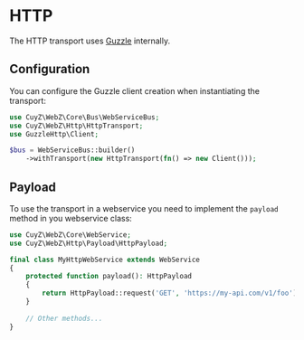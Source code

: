 # HTTP

The HTTP transport uses [Guzzle][link-guzzle] internally.

## Configuration

You can configure the Guzzle client creation when instantiating the transport:

```php
use CuyZ\WebZ\Core\Bus\WebServiceBus;
use CuyZ\WebZ\Http\HttpTransport;
use GuzzleHttp\Client;

$bus = WebServiceBus::builder()
    ->withTransport(new HttpTransport(fn() => new Client()));
```

## Payload

To use the transport in a webservice you need to implement the `payload` method
in you webservice class:

```php
use CuyZ\WebZ\Core\WebService;
use CuyZ\WebZ\Http\Payload\HttpPayload;

final class MyHttpWebService extends WebService
{
    protected function payload(): HttpPayload
    {
        return HttpPayload::request('GET', 'https://my-api.com/v1/foo');
    }
    
    // Other methods...
}
```

[link-guzzle]: https://github.com/guzzle/guzzle
